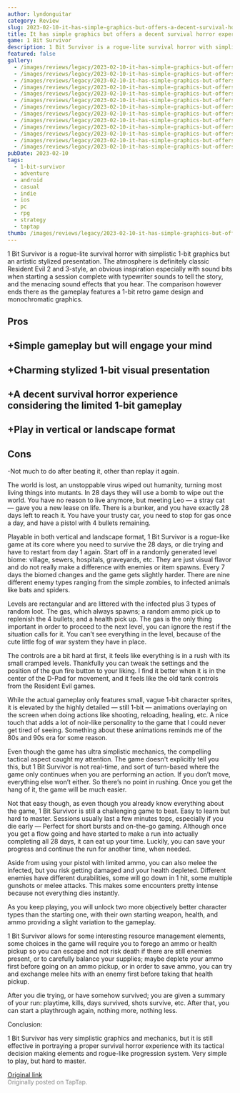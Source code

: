 ```yaml
---
author: lyndonguitar
category: Review
slug: 2023-02-10-it-has-simple-graphics-but-offers-a-decent-survival-horror-experience-1-bit-survivor-f
title: It has simple graphics but offers a decent survival horror experience | 1 Bit Survivor - Full Review
game: 1 Bit Survivor
description: 1 Bit Survivor is a rogue-lite survival horror with simplistic 1-bit graphics but an artistic stylized presentation. The atmosphere is definitely classic Resident Evil 2 and 3-style, an obvious inspiration especially with sound bits when starting a session complete with typewriter sounds to tell the story, and the menacing sound effects that you hear. The comparison however ends there as the gameplay features a 1-bit retro game design and monochromatic graphics.
featured: false
gallery:
  - /images/reviews/legacy/2023-02-10-it-has-simple-graphics-but-offers-a-decent-survival-horror-experience--1-bit-survivor---f-0.avif
  - /images/reviews/legacy/2023-02-10-it-has-simple-graphics-but-offers-a-decent-survival-horror-experience--1-bit-survivor---f-1.avif
  - /images/reviews/legacy/2023-02-10-it-has-simple-graphics-but-offers-a-decent-survival-horror-experience--1-bit-survivor---f-2.avif
  - /images/reviews/legacy/2023-02-10-it-has-simple-graphics-but-offers-a-decent-survival-horror-experience--1-bit-survivor---f-3.avif
  - /images/reviews/legacy/2023-02-10-it-has-simple-graphics-but-offers-a-decent-survival-horror-experience--1-bit-survivor---f-4.avif
  - /images/reviews/legacy/2023-02-10-it-has-simple-graphics-but-offers-a-decent-survival-horror-experience--1-bit-survivor---f-5.avif
  - /images/reviews/legacy/2023-02-10-it-has-simple-graphics-but-offers-a-decent-survival-horror-experience--1-bit-survivor---f-6.avif
  - /images/reviews/legacy/2023-02-10-it-has-simple-graphics-but-offers-a-decent-survival-horror-experience--1-bit-survivor---f-7.avif
  - /images/reviews/legacy/2023-02-10-it-has-simple-graphics-but-offers-a-decent-survival-horror-experience--1-bit-survivor---f-8.avif
  - /images/reviews/legacy/2023-02-10-it-has-simple-graphics-but-offers-a-decent-survival-horror-experience--1-bit-survivor---f-9.avif
  - /images/reviews/legacy/2023-02-10-it-has-simple-graphics-but-offers-a-decent-survival-horror-experience--1-bit-survivor---f-10.avif
  - /images/reviews/legacy/2023-02-10-it-has-simple-graphics-but-offers-a-decent-survival-horror-experience--1-bit-survivor---f-11.avif
  - /images/reviews/legacy/2023-02-10-it-has-simple-graphics-but-offers-a-decent-survival-horror-experience--1-bit-survivor---f-12.avif
pubDate: 2023-02-10
tags:
  - 1-bit-survivor
  - adventure
  - android
  - casual
  - indie
  - ios
  - pc
  - rpg
  - strategy
  - taptap
thumb: /images/reviews/legacy/2023-02-10-it-has-simple-graphics-but-offers-a-decent-survival-horror-experience--1-bit-survivor---f-0.avif
---
```


1 Bit Survivor is a rogue-lite survival horror with simplistic 1-bit graphics but an artistic stylized presentation. The atmosphere is definitely classic Resident Evil 2 and 3-style, an obvious inspiration especially with sound bits when starting a session complete with typewriter sounds to tell the story, and the menacing sound effects that you hear. The comparison however ends there as the gameplay features a 1-bit retro game design and monochromatic graphics.




## Pros



## +Simple gameplay but will engage your mind


## +Charming stylized 1-bit visual presentation


## +A decent survival horror experience considering the limited 1-bit gameplay


## +Play in vertical or landscape format




## Cons


-Not much to do after beating it, other than replay it again.

The world is lost, an unstoppable virus wiped out humanity, turning most living things into mutants. In 28 days they will use a bomb to wipe out the world. You have no reason to live anymore, but meeting Leo — a stray cat — gave you a new lease on life. There is a bunker, and you have exactly 28 days left to reach it. You have your trusty car, you need to stop for gas once a day, and have a pistol with 4 bullets remaining.

Playable in both vertical and landscape format, 1 Bit Survivor is a rogue-like game at its core where you need to survive the 28 days, or die trying and have to restart from day 1 again. Start off in a randomly generated level biome: village, sewers, hospitals, graveyards, etc. They are just visual flavor and do not really make a difference with enemies or item spawns. Every 7 days the biomed changes and the game gets slightly harder. There are nine different enemy types ranging from the simple zombies, to infected animals like bats and spiders.

Levels are rectangular and are littered with the infected plus 3 types of random loot. The gas, which always spawns; a random ammo pick up to replenish the 4 bullets; and a health pick up. The gas is the only thing important in order to proceed to the next level, you can ignore the rest if the situation calls for it. You can’t see everything in the level, because of the cute little fog of war system they have in place.

The controls are a bit hard at first, it feels like everything is in a rush with its small cramped levels. Thankfully you can tweak the settings and the position of the gun fire button to your liking. I find it better when it is in the center of the D-Pad for movement, and it feels like the old tank controls from the Resident Evil games.

While the actual gameplay only features small, vague 1-bit character sprites, it is elevated by the highly detailed — still 1-bit — animations overlaying on the screen when doing actions like shooting, reloading, healing, etc. A nice touch that adds a lot of noir-like personality to the game that I could never get tired of seeing. Something about these animations reminds me of the 80s and 90s era for some reason.

Even though the game has ultra simplistic mechanics, the compelling tactical aspect caught my attention. The game doesn't explicitly tell you this, but 1 Bit Survivor is not real-time, and sort of turn-based where the game only continues when you are performing an action. If you don’t move, everything else won’t either. So there’s no point in rushing. Once you get the hang of it, the game will be much easier.

Not that easy though, as even though you already know everything about the game, 1 Bit Survivor is still a challenging game to beat. Easy to learn but hard to master. Sessions usually last a few minutes tops, especially if you die early — Perfect for short bursts and on-the-go gaming. Although once you get a flow going and have started to make a run into actually completing all 28 days, it can eat up your time. Luckily, you can save your progress and continue the run for another time, when needed.

Aside from using your pistol with limited ammo, you can also melee the infected, but you risk getting damaged and your health depleted. Different enemies have different durabilities, some will go down in 1 hit, some multiple gunshots or melee attacks. This makes some encounters pretty intense because not everything dies instantly.

As you keep playing, you will unlock two more objectively better character types than the starting one, with their own starting weapon, health, and ammo providing a slight variation to the gameplay.

1 Bit Survivor allows for some interesting resource management elements, some choices in the game will require you to forego an ammo or health pickup so you can escape and not risk death if there are still enemies present, or to carefully balance your supplies; maybe deplete your ammo first before going on an ammo pickup, or in order to save ammo, you can try and exchange melee hits with an enemy first before taking that health pickup.

After you die trying, or have somehow survived; you are given a summary of your run: playtime, kills, days survived, shots survive, etc. After that, you can start a playthrough again, nothing more, nothing less.

Conclusion:

1 Bit Survivor has very simplistic graphics and mechanics, but it is still effective in portraying a proper survival horror experience with its tactical decision making elements and rogue-like progression system. Very simple to play, but hard to master.

[Original link](https://www.taptap.io/post/4492522)<br><span style="font-size: 0.95em; color: #888;">Originally posted on TapTap.</span>